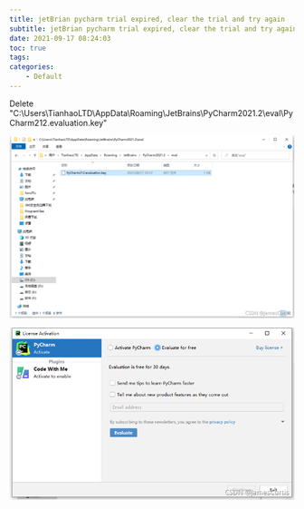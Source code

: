 ```yaml
---
title: jetBrian pycharm trial expired, clear the trial and try again
subtitle: jetBrian pycharm trial expired, clear the trial and try again
date: 2021-09-17 08:24:03
toc: true
tags: 
categories: 
    - Default
---
```


Delete "C:\Users\TianhaoLTD\AppData\Roaming\JetBrains\PyCharm2021.2\eval\PyCharm212.evaluation.key"

![img](https://raw.githubusercontent.com/eric-gitta-moore/eric-gitta-moore.github.io/main/static/images/20210917082347618.png)

![img](https://raw.githubusercontent.com/eric-gitta-moore/eric-gitta-moore.github.io/main/static/images/20210917082351244.png)
